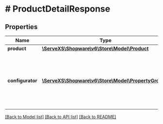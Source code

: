 # # ProductDetailResponse

## Properties

Name | Type | Description | Notes
------------ | ------------- | ------------- | -------------
**product** | [**\ServeXS\Shopware\v6\Store\Model\Product**](Product.md) |  | [optional]
**configurator** | [**\ServeXS\Shopware\v6\Store\Model\PropertyGroup[]**](PropertyGroup.md) | List of property groups with their corresponding options and information on how to display them. | [optional]

[[Back to Model list]](../../README.md#models) [[Back to API list]](../../README.md#endpoints) [[Back to README]](../../README.md)
